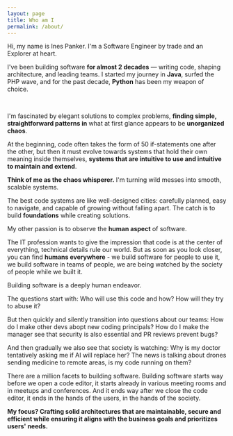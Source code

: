 ```yaml
---
layout: page
title: Who am I
permalink: /about/
---
```


Hi, my name is Ines Panker. I'm a Software Engineer by trade and an Explorer at heart.

I've been building software **for almost 2 decades** — writing code, shaping architecture, and leading teams. I started my journey in **Java**, surfed the PHP wave, and for the past decade, **Python** has been my weapon of choice.

&nbsp;


I'm fascinated by elegant solutions to complex problems, **finding simple, straightforward patterns in** what at first glance appears to be **unorganized chaos**. 

At the beginning, code often takes the form of 50 if-statements one after the other, but then it must evolve towards systems that hold their own meaning inside themselves, **systems that are intuitive to use and intuitive to maintain and extend**.

**Think of me as the chaos whisperer.** I'm turning wild messes into smooth, scalable systems. 

The best code systems are like well-designed cities: carefully planned, easy to navigate, and capable of growing without falling apart. The catch is to build **foundations** while creating solutions.

My other passion is to observe the **human aspect** of software. 

The IT profession wants to give the impression that code is at the center of everything, technical details rule our world. But as soon as you look closer, you can find **humans everywhere** - we build software for people to use it, we build software in teams of people, we are being watched by the society of people while we built it.

Building software is a deeply human endeavor. 

The questions start with: Who will use this code and how? How will they try to abuse it? 

But then quickly and silently transition into questions about our teams: How do I make other devs abopt new coding principals? How do I make the manager see that security is also essential and PR reviews prevent bugs? 

And then gradually we also see that society is watching: Why is my doctor tentatively asking  me if AI will replace her? The news is talking about drones sending medicine to remote areas, is my code running on them?

There are a million facets to building software. Building software starts way before we open a code editor, it starts already in various meeting rooms and in meetups and conferences. And it ends way after we close the code editor, it ends in the hands of the users, in the hands of the society.

**My focus? Crafting solid architectures that are maintainable, secure and efficient while ensuring it aligns with the business goals and prioritizes users' needs.**
